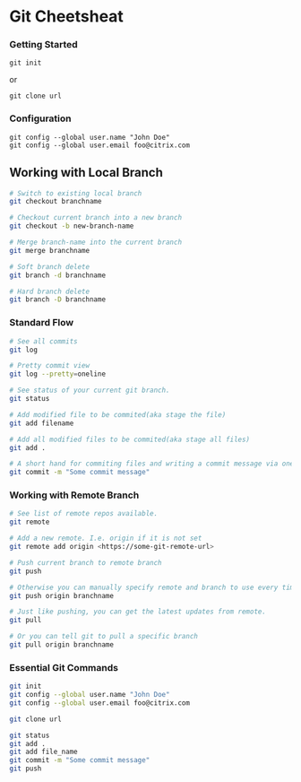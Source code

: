 # Git Cheetsheat

### Getting Started

`git init`

or 

`git clone url`

### Configuration

```
git config --global user.name "John Doe"
git config --global user.email foo@citrix.com
```

## Working with Local Branch
```bash
# Switch to existing local branch
git checkout branchname

# Checkout current branch into a new branch
git checkout -b new-branch-name

# Merge branch-name into the current branch
git merge branchname

# Soft branch delete
git branch -d branchname

# Hard branch delete
git branch -D branchname

```


### Standard Flow
```bash
# See all commits
git log

# Pretty commit view
git log --pretty=oneline

# See status of your current git branch. 
git status

# Add modified file to be commited(aka stage the file)
git add filename

# Add all modified files to be commited(aka stage all files)
git add .

# A short hand for commiting files and writing a commit message via one command
git commit -m "Some commit message"

```

### Working with Remote Branch
```bash
# See list of remote repos available. 
git remote

# Add a new remote. I.e. origin if it is not set
git remote add origin <https://some-git-remote-url>

# Push current branch to remote branch
git push

# Otherwise you can manually specify remote and branch to use every time
git push origin branchname

# Just like pushing, you can get the latest updates from remote. 
git pull

# Or you can tell git to pull a specific branch
git pull origin branchname
```


### Essential Git Commands
```bash
git init
git config --global user.name "John Doe"
git config --global user.email foo@citrix.com

git clone url

git status
git add .
git add file_name
git commit -m "Some commit message"
git push
```


